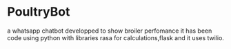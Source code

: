 # PoultryBot
a whatsapp chatbot developped to show broiler perfomance it has been code using python with libraries rasa for calculations,flask and it uses twilio.
